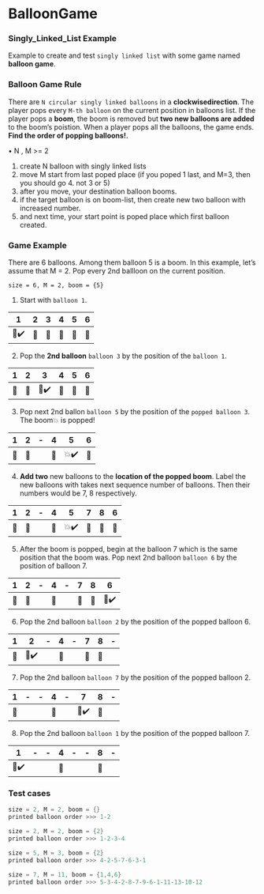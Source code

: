 # BalloonGame

### Singly_Linked_List Example
Example to create and test `singly linked list` with some game named __balloon game__.


### Balloon Game Rule
There are `N circular singly linked balloons` in a __clockwisedirection__. The player pops every `M-th balloon` on the current position in balloons list. If the player pops a __boom__, the boom is removed but __two new balloons are added__ to the boom’s poistion. When a player pops all the balloons, the game ends. __Find the order of popping balloons!__.

  •	N , M >= 2
  1. create N balloon with singly linked lists
  2. move M start from last poped place (if you poped 1 last, and M=3, then you should go 4. not 3 or 5)
  3. after you move, your destination balloon booms.
  4. if the target balloon is on boom-list, then create new two balloon with increased number.
  5. and next time, your start point is poped place which first balloon created.

### Game Example

There are 6 balloons. Among them balloon 5 is a boom. In this example, 
let’s assume that M = 2. Pop every 2nd ballloon on the current position.
```
size = 6, M = 2, boom = {5}
```
1. Start with `balloon 1`.

 1 |  2  |  3  |  4  |  5  |  6 
------------ | ------------- | ------------- | ------------- | ------------- | -------------
:balloon::heavy_check_mark:| :balloon:| :balloon:| :balloon:| :red_circle:| :balloon:

2. Pop the __2nd balloon__ `balloon 3` by the position of the `balloon 1`.

 1 |  2  |  3  |  4  |  5  |  6 
------------ | ------------- | ------------- | ------------- | ------------- | -------------
:balloon:| :balloon:| :anger::heavy_check_mark:| :balloon:| :red_circle:| :balloon:


3. Pop next 2nd ballon `balloon 5` by the position of the `popped balloon 3`. The boom:boom: is popped!

 1 |  2  | - | 4  |  5 |  6 
------------ | ------------- | ------------- | ------------- | ------------- | -------------
:balloon:| :balloon:|  | :balloon:| :boom::heavy_check_mark: | :balloon:


4. __Add two__ new balloons to the __location of the popped boom__. 
    Label the new balloons with takes next sequence number of balloons. Then their numbers would be 7, 8 respectively.
    
1 | 2  |-  |  4  |  5 |  7  |  8 |  6 
------ | ----|----| ------------- | ------------- | ------------- | -------------| -------------
:balloon:| :balloon:| | :balloon:| :boom::heavy_check_mark: | :balloon: | :balloon: | :balloon:


5. After the boom is popped, begin at the balloon 7 which is the same position that the boom was. Pop next 2nd balloon `balloon 6` by the position of balloon 7.

 1 |  2  | -  |  4  |  - |  7  |  8 |  6 
--------- |--|---------- | ---------- | --------- | ---------- | --------- | ---------
:balloon:| :balloon:| |:balloon:| | :balloon: | :balloon: | :anger::heavy_check_mark:


6. Pop the 2nd balloon `balloon 2` by the position of the popped balloon 6.

 1 |  2  | -  |  4  |  - |  7  |  8 |  - 
--------- |--|---------- | ---------- | --------- | ---------- | --------- | ---------
:balloon:| :anger::heavy_check_mark:| |:balloon:| | :balloon: | :balloon: | 


7. Pop the 2nd balloon `balloon 7` by the position of the popped balloon 2.

 1 |  -  | -  |  4  |  - |  7  |  8 |  - 
--------- |--|---------- | ---------- | --------- | ---------- | --------- | ---------
:balloon:| | |:balloon:| | :anger::heavy_check_mark: | :balloon: | 


8. Pop the 2nd balloon `balloon 1` by the position of the popped balloon 7.

 1 |  -  | -  |  4  |  - |  -  |  8 |  - 
-- |-----|--- |---- |--- |---- |--- | -----
:anger::heavy_check_mark:| | |:balloon:| |  | :balloon: | 



### Test cases
```java
size = 2, M = 2, boom = {}
printed balloon order >>> 1-2
```

```java
size = 2, M = 2, boom = {2}
printed balloon order >>> 1-2-3-4
```

```java
size = 5, M = 3, boom = {2}
printed balloon order >>> 4-2-5-7-6-3-1
```

```java
size = 7, M = 11, boom = {1,4,6}
printed balloon order >>> 5-3-4-2-8-7-9-6-1-11-13-10-12
```
